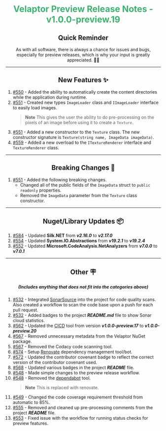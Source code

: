 <h1 align="center" style='color:mediumseagreen;font-weight:bold'>
    Velaptor Preview Release Notes - v1.0.0-preview.19
</h1>

<h2 align="center" style='font-weight:bold'>Quick Reminder</h2>

<div align="center">

As with all software, there is always a chance for issues and bugs, especially for preview releases, which is why your input is greatly appreciated. 🙏🏼
</div>

---

<h2 style="font-weight:bold" align="center">New Features ✨</h2>

1. [#550](https://github.com/KinsonDigital/Velaptor/issues/550) - Added the ability to automatically create the content directories while the application during runtime.
2. [#551](https://github.com/KinsonDigital/Velaptor/issues/551) - Created new types `ImageLoader` class and `IImageLoader` interface to easily load images.
   > **Note** This gives the user the ability to do pre-processing on the pixels of an image before using it to create a `Texture`.
3. [#551](https://github.com/KinsonDigital/Velaptor/issues/551) - Added a new constructor to the `Texture` class.  The new constructor signature is `Texture(string name, ImageData imageData)`.
4. [#559](https://github.com/KinsonDigital/Velaptor/issues/559) - Added a new overload to the `ITextureRenderer` interface and `TextureRenderer` class.

---

<h2 style="font-weight:bold" align="center">Breaking Changes 🧨</h2>

1. [#551](https://github.com/KinsonDigital/Velaptor/issues/551) - Added the following breaking changes.
   - Changed all of the public fields of the `ImageData` struct to `public readonly` properties.
   - Removed the `ImageData` parameter from the `Texture` class constructor.


---

<h2 style="font-weight:bold" align="center">Nuget/Library Updates 📦</h2>

1. [#584](https://github.com/KinsonDigital/Velaptor/issues/584) - Updated **Silk.NET** from _**v2.16.0**_ to _**v2.17.0**_
2. [#554](https://github.com/KinsonDigital/Velaptor/pull/554) - Updated **System.IO.Abstractions** from _**v19.2.1**_ to _**v19.2.4**_
3. [#552](https://github.com/KinsonDigital/Velaptor/pull/552) - Updated **Microsoft.CodeAnalysis.NetAnalyzers** from _**v7.0.0**_ to _**v7.0.1**_

---

<h2 style="font-weight:bold" align="center">Other 🪧</h2>
<h5 align="center">(Includes anything that does not fit into the categories above)</h5>

1. [#532](https://github.com/KinsonDigital/Velaptor/issues/532) - Integrated [SonarSource](https://www.sonarsource.com/products/sonarcloud/) into the project for code quality scans.  Also created a workflow to scan the code base upon a push for each pull request.
2. [#532](https://github.com/KinsonDigital/Velaptor/issues/532) - Added badges to the project _**README.md**_ file to show Sonar cloud statistics.
3. [#562](https://github.com/KinsonDigital/Velaptor/issues/562) - Updated the [CICD](https://github.com/KinsonDigital/CICD) tool from version _**v1.0.0-preview.17**_ to _**v1.0.0-preview.20**_
4. [#567](https://github.com/KinsonDigital/Velaptor/issues/567) - Removed unnecessary metadata from the Velaptor NuGet package.
5. [#567](https://github.com/KinsonDigital/Velaptor/issues/567) - Removed the Codacy code scanning tool.
6. [#574](https://github.com/KinsonDigital/Velaptor/issues/574) - Setup [Renovate](https://www.mend.io/renovate/) dependency management tool/bot.
7. [#572](https://github.com/KinsonDigital/Velaptor/issues/572) - Updated the contributor covenant badge to reflect the correct version of the contributor covenant used.
8. [#568](https://github.com/KinsonDigital/Velaptor/issues/568) - Updated various badges in the project _**README**_ file.
9. [#548](https://github.com/KinsonDigital/Velaptor/issues/548) - Made simple changes to the preview release workflow.
10. [#548](https://github.com/KinsonDigital/Velaptor/issues/548) - Removed the [dependabot](https://docs.github.com/en/code-security/dependabot) tool.
    > **Note** This is replaced with renovate.
11. [#549](https://github.com/KinsonDigital/Velaptor/issues/549) - Changed the code coverage requirement threshold from automatic to 85%.
12. [#555](https://github.com/KinsonDigital/Velaptor/issues/555) - Removed and cleaned up pre-processing comments from the project _**README**_ file.
13. [#553](https://github.com/KinsonDigital/Velaptor/issues/553) - Fixed issue with the workflow for running status checks for preview features.

